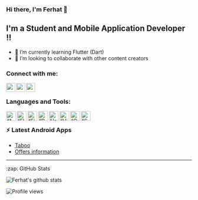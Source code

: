 ### Hi there, I'm Ferhat  👋

## I'm a Student and Mobile Application Developer !!

- 🌱 I’m currently learning Flutter (Dart)
- 👯 I’m looking to collaborate with other content creators


### Connect with me:
[<img align="left" alt="codeSTACKr | Twitter" width="24px" src="https://cdn.jsdelivr.net/npm/simple-icons@v3/icons/twitter.svg" />][twitter]
[<img align="left" alt="codeSTACKr | LinkedIn" width="24px" src="https://cdn.jsdelivr.net/npm/simple-icons@v3/icons/linkedin.svg" />][linkedin]
[<img align="left" alt="codeSTACKr | Instagram" width="24px" src="https://cdn.jsdelivr.net/npm/simple-icons@v3/icons/instagram.svg" />][instagram]


<br />

### Languages and Tools:
[<img align="left" alt=“AndroidStudio” width="26px" src="https://upload.wikimedia.org/wikipedia/commons/thumb/8/8f/Breezeicons-apps-48-android-studio.svg/600px-Breezeicons-apps-48-android-studio.svg.png" />][Github]
[<img align="left" alt=“Flutter” width="26px" src="https://www.vectorlogo.zone/logos/flutterio/flutterio-icon.svg" />][Github]
[<img align="left" alt=“Firebase” width="26px" src="https://www.vectorlogo.zone/logos/firebase/firebase-icon.svg" />][Github]
[<img align="left" alt=“Dart” width="26px" src="https://www.vectorlogo.zone/logos/dartlang/dartlang-icon.svg" />][Github]
[<img align="left" alt=“Java” width="26px" src="https://www.vectorlogo.zone/logos/java/java-icon.svg" />][Github]
[<img align="left" alt=“VisualStudio” width="26px" src="https://upload.wikimedia.org/wikipedia/commons/c/cd/Visual_Studio_2017_Logo.svg" />][Github]
[<img align="left" alt=“CSharp” width="26px" src="https://upload.wikimedia.org/wikipedia/commons/8/82/C_Sharp_logo.png" />][Github]
[<img align="left" alt=“SQLServer” width="26px" src="https://upload.wikimedia.org/wikipedia/de/8/8c/Microsoft_SQL_Server_Logo.svg" />][Github]

<br />

### ⚡ Latest Android Apps

<!-- APP:START -->
- [Taboo](https://play.google.com/store/apps/details?id=com.ferhatiltas.tabumacerasi&hl=tr&gl=US)
- [Offers information](https://play.google.com/store/apps/details?id=com.ferhatiltas.bilgisunar&hl=tr&gl=US)
<!-- APP:END -->



---


  <summary>:zap: GitHub Stats</summary>

  ![Ferhat's github stats](https://github-readme-stats.vercel.app/api?username=ferhatiltas)




![Profile views](https://gpvc.arturio.dev/ferhatiltas)

[instagram]: https://www.instagram.com/ferhadus/
[linkedin]: https://www.linkedin.com/in/ferhat-ilta%C5%9F-8139191a6/
[twitter]: https://twitter.com/ferhadus
[Github]: https://github.com/ferhatiltas


